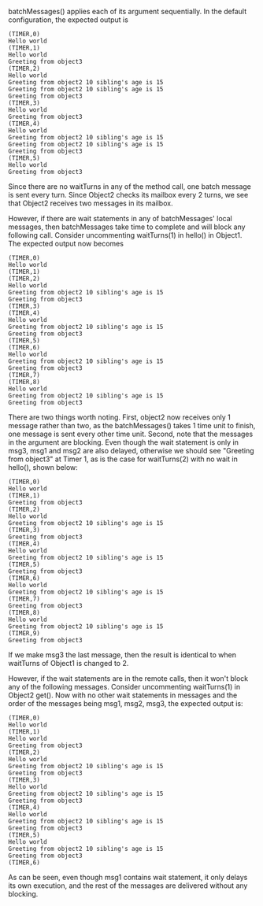 batchMessages() applies each of its argument sequentially. In the default configuration, the expected output is 

```
(TIMER,0)
Hello world
(TIMER,1)
Hello world
Greeting from object3
(TIMER,2)
Hello world
Greeting from object2 10 sibling's age is 15
Greeting from object2 10 sibling's age is 15
Greeting from object3
(TIMER,3)
Hello world
Greeting from object3
(TIMER,4)
Hello world
Greeting from object2 10 sibling's age is 15
Greeting from object2 10 sibling's age is 15
Greeting from object3
(TIMER,5)
Hello world
Greeting from object3
```
Since there are no waitTurns in any of the method call, one batch message is sent every turn. Since Object2 checks its mailbox every 2 turns, 
we see that Object2 receives two messages in its mailbox. 

However, if there are wait statements in any of batchMessages' local messages, then batchMessages take time to complete and will block any following call. 
Consider uncommenting waitTurns(1) in hello() in Object1. The expected output now becomes
```
(TIMER,0)
Hello world
(TIMER,1)
(TIMER,2)
Hello world
Greeting from object2 10 sibling's age is 15
Greeting from object3
(TIMER,3)
(TIMER,4)
Hello world
Greeting from object2 10 sibling's age is 15
Greeting from object3
(TIMER,5)
(TIMER,6)
Hello world
Greeting from object2 10 sibling's age is 15
Greeting from object3
(TIMER,7)
(TIMER,8)
Hello world
Greeting from object2 10 sibling's age is 15
Greeting from object3
```
There are two things worth noting. First, object2 now receives only 1 message rather than two, as the batchMessages() takes 1 time unit to finish, one message is sent every other time unit. 
Second, note that the messages in the argument are blocking. Even though the wait statement is only in msg3, msg1 and msg2 are also delayed, otherwise we should see "Greeting from object3" at Timer 1, 
as is the case for waitTurns(2) with no wait in hello(), shown below:  

```
(TIMER,0)
Hello world
(TIMER,1)
Greeting from object3
(TIMER,2)
Hello world
Greeting from object2 10 sibling's age is 15
(TIMER,3)
Greeting from object3
(TIMER,4)
Hello world
Greeting from object2 10 sibling's age is 15
(TIMER,5)
Greeting from object3
(TIMER,6)
Hello world
Greeting from object2 10 sibling's age is 15
(TIMER,7)
Greeting from object3
(TIMER,8)
Hello world
Greeting from object2 10 sibling's age is 15
(TIMER,9)
Greeting from object3
```

If we make msg3 the last message, then the result is identical to when waitTurns of Object1 is changed to 2. 

However, if the wait statements are in the remote calls, then it won't block any of the following messages. Consider uncommenting waitTurns(1) in Object2 get(). Now with no other wait statements in messages
and the order of the messages being msg1, msg2, msg3, the expected output is: 
```
(TIMER,0)
Hello world
(TIMER,1)
Hello world
Greeting from object3
(TIMER,2)
Hello world
Greeting from object2 10 sibling's age is 15
Greeting from object3
(TIMER,3)
Hello world
Greeting from object2 10 sibling's age is 15
Greeting from object3
(TIMER,4)
Hello world
Greeting from object2 10 sibling's age is 15
Greeting from object3
(TIMER,5)
Hello world
Greeting from object2 10 sibling's age is 15
Greeting from object3
(TIMER,6)
```

As can be seen, even though msg1 contains wait statement, it only delays its own execution, and the rest of the messages are delivered without any blocking. 
